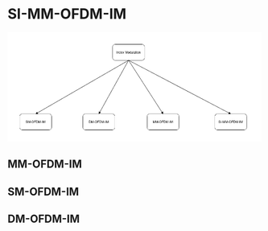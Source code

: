 # SI-MM-OFDM-IM
![alt text](https://github.com/ceffrosynis/Index-Modulation/blob/master/Arrow%20Diagram%20Casual%20Strcture.png)

## MM-OFDM-IM

## SM-OFDM-IM

## DM-OFDM-IM
